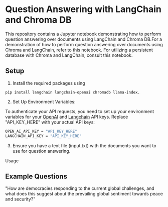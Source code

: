 # Question Answering with LangChain and Chroma DB
This repository contains a Jupyter notebook demonstrating how to perform question answering over documents using LangChain and Chroma DB.For a demonstration of how to perform question answering over documents using Chroma and LangChain, refer to this notebook. For utilizing a persistent database with Chroma and LangChain, consult this notebook.

## Setup
1. Install the required packages using 

```
pip install langchain langchain-openai chromadb llama-index.
```

2. Set Up Environment Variables:

To authenticate your API requests, you need to set up your environment variables for your [OpenAI](https://platform.openai.com/api-keys) and [Langchain](https://smith.langchain.com/o/62b71014-e718-5aff-a663-8a0f4862dcd7/settings) API keys. Replace "API_KEY_HERE" with your actual API keys:

```bash
OPEN_AI_API_KEY = "API_KEY_HERE"
LANGCHAIN_API_KEY = "API_KEY_HERE"
```

3. Ensure you have a text file (input.txt) with the documents you want to use for question answering.

Usage
## Example Questions
"How are democracies responding to the current global challenges, and what does this suggest about the prevailing global sentiment towards peace and security?"

